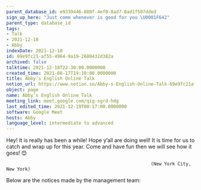 ```yaml
---
parent_database_id: e9339446-880f-4ef0-8ad7-8ad1f507dded
sign_up_here: "Just come whenever is good for you \U0001F642"
parent_type: database_id
tags:
- Talk
- 2021-12-18
- Abby
indexDate: 2021-12-18
id: 69e9fc21-af55-4964-9a19-2680432d382a
archived: false
talktime: 2021-12-18T22:30:00.0000000
created_time: 2021-08-17T19:10:00.0000000
title: Abby’s English Online Talk
notion_url: https://www.notion.so/Abby-s-English-Online-Talk-69e9fc21af5549649a192680432d382a
object: page
name: Abby’s English Online Talk
meeting_link: meet.google.com/qig-sgrd-hdg
last_edited_time: 2021-12-19T00:17:00.0000000
software: Google Meet
hosts: Abby
language_level: intermediate to advanced
---
```


Hey! It is really has been a while! Hope y’all are doing well! It is time for us to catch and wrap up for this year. Come and have fun then we will see how it goes! 😊



                                                          (New York City, New York)



Below are the notices made by the management team:


